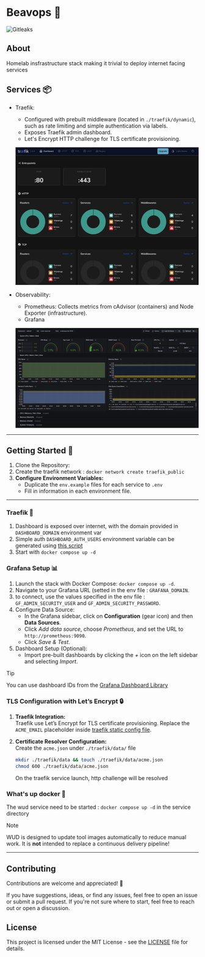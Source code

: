 # Beavops 🦫

![Gitleaks](https://github.com/dirdr/homelab_config/actions/workflows/gitleaks.yaml/badge.svg)

## About
Homelab insfrastructure stack making it trivial to deploy internet facing services

## Services 📦
- Traefik:
  - Configured with prebuilt middleware (located in `./traefik/dynamic`), such as rate limiting and simple authentication via labels.
  - Exposes Traefik admin dashboard.
  - Let's Encrypt HTTP challenge for TLS certificate provisioning.
  
  ![dashboard](./dashboard.png)

- Observability:
  - Prometheus: Collects metrics from cAdvisor (containers) and Node Exporter (infrastructure).  
  - Grafana
  
  ![grafana](./grafana.png)

---

## Getting Started 🚀
1. Clone the Repository:
3. Create the traefik network : `docker network create traefik_public`
4. **Configure Environment Variables:**  
   - Duplicate the `env.example` files for each service to `.env`
   - Fill in information in each environment file.
     
---
     
### Traefik 🛫
1. Dashboard is exposed over internet, with the domain provided in `DASHBOARD_DOMAIN` environment var
2. Simple auth `DASHBOARD_AUTH_USERS` environment variable can be generated using [this script](./traefik/scripts/generate_simple_auth.sh)
3. Start with `docker compose up -d`

### Grafana Setup 📊

1. Launch the stack with Docker Compose: `docker compose up -d`.
3. Navigate to your Grafana URL (setted in the env file : `GRAFANA_DOMAIN`.
4. to connect, use the values specified in the env file : `GF_ADMIN_SECURITY_USER` and `GF_ADMIN_SECURITY_PASSWORD`.
5. Configure Data Source:
   - In the Grafana sidebar, click on **Configuration** (gear icon) and then **Data Sources**.
   - Click _Add data source_, choose _Prometheus_, and set the URL to `http://prometheus:9090`.
   - Click _Save & Test_.
6. Dashboard Setup (Optional):
   - Import pre-built dashboards by clicking the _+_ icon on the left sidebar and selecting _Import_.
> [!tip]
> You can use dashboard IDs from the [Grafana Dashboard Library](https://grafana.com/grafana/dashboards)

### TLS Configuration with Let’s Encrypt 🔒

1. **Traefik Integration:**  
   Traefik use Let’s Encrypt for TLS certificate provisioning.
   Replace the `ACME_EMAIL` placeholder inside [traefik static config file](./traefik/traefik.yaml).

3. **Certificate Resolver Configuration:**  
    Create the `acme.json` under `./traefik/data/` file
    ```sh
    mkdir ./traefik/data && touch ./traefik/data/acme.json
    chmod 600 ./traefik/data/acme.json
    ```
    On the traefik service launch, http challenge will be resolved


### What's up docker 🐋
The wud service need to be started : `docker compose up -d` in the service directory

> [!note]
> WUD is designed to update tool images automatically to reduce manual work.
> It is **not** intended to replace a continuous delivery pipeline!

---

## Contributing

Contributions are welcome and appreciated! 🎉

If you have suggestions, ideas, or find any issues, feel free to open an issue or submit a pull request.
If you're not sure where to start, feel free to reach out or open a discussion.

## License 

This project is licensed under the MIT License - see the [LICENSE](LICENSE) file for details.
